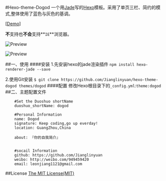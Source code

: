#Hexo-theme-Dogod
一个用[Jade](http://http://jade-lang.com)写的[Hexo](https://hexo.io)模板。采用了单页三栏、简约的模式,整体使用了蓝色与灰色的基调。

[[Demo](http://jianglinyuan.github.io)]

**不**支持也**不会**支持**`IE`**浏览器。

![Preview](http://img.hoop8.com/attachments/1603/8961899267509.png)

![Preview](http://img.hoop8.com/attachments/1603/1351899267501.gif)

##一、使用
####安装
1.先安装hexo的jade渲染插件
`npm install hexo-renderer-jade --save`


2.使用Git安装
`$ git clone https://github.com/Jianglinyuan/hexo-theme-dogod themes/dogod`
####配置
修改Hexo根目录下的`_config.yml`:`theme:dogod`
##二、主题配置文件
```
	#Set the Duoshuo shortName
	duoshuo_shortName: dogod 

	#Personal Information
	name: Dogod
	signature: Keep coding,go up everday!
	location: GuangZhou,China

	about: 『你的自我简介』


	#socail Information
	github: https://github.com/Jianglinyuan
	weibo: http://weibo.com/949459420
	email: leonjiang1121@gmail.com
```
##License
[The MIT License(MIT)](https://opensource.org/licenses/MIT)

















